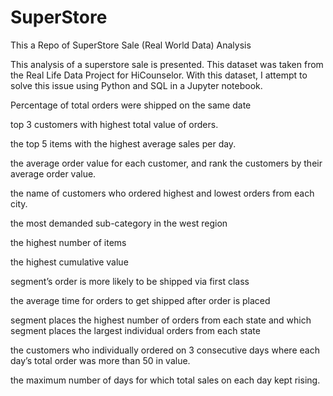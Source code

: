 # SuperStore
This a Repo of SuperStore Sale (Real World Data) Analysis

This analysis of a superstore sale is presented.
This dataset was taken from the Real Life Data Project for HiCounselor.
With this dataset, I attempt to solve this issue using Python and SQL in a Jupyter notebook.

Percentage of total orders were shipped on the same date

top 3 customers with highest total value of orders.

the top 5 items with the highest average sales per day.

the average order value for each customer, and rank the customers by their average order value.

the name of customers who ordered highest and lowest orders from each city.

the most demanded sub-category in the west region

the highest number of items

the highest cumulative value

segment’s order is more likely to be shipped via first class

the average time for orders to get shipped after order is placed

segment places the highest number of orders from each state and which segment places the largest individual orders from each state

the customers who individually ordered on 3 consecutive days where each day’s total order was more than 50 in value.

the maximum number of days for which total sales on each day kept rising.
